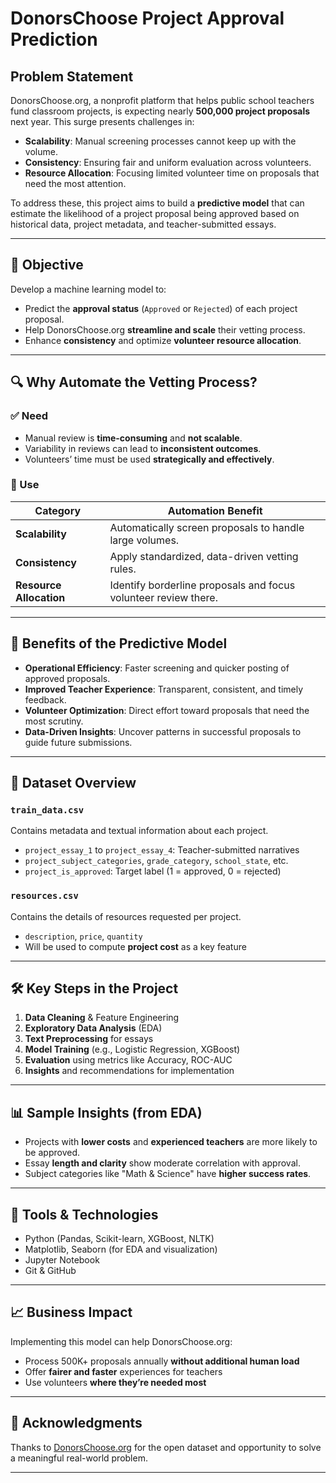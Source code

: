 # DonorsChoose Project Approval Prediction

## Problem Statement

DonorsChoose.org, a nonprofit platform that helps public school teachers fund classroom projects, is expecting nearly **500,000 project proposals** next year. This surge presents challenges in:

- **Scalability**: Manual screening processes cannot keep up with the volume.
- **Consistency**: Ensuring fair and uniform evaluation across volunteers.
- **Resource Allocation**: Focusing limited volunteer time on proposals that need the most attention.

To address these, this project aims to build a **predictive model** that can estimate the likelihood of a project proposal being approved based on historical data, project metadata, and teacher-submitted essays.

---

## 🧠 Objective

Develop a machine learning model to:
- Predict the **approval status** (`Approved` or `Rejected`) of each project proposal.
- Help DonorsChoose.org **streamline and scale** their vetting process.
- Enhance **consistency** and optimize **volunteer resource allocation**.

---

## 🔍 Why Automate the Vetting Process?

### ✅ Need
- Manual review is **time-consuming** and **not scalable**.
- Variability in reviews can lead to **inconsistent outcomes**.
- Volunteers’ time must be used **strategically and effectively**.

### 🚀 Use
| Category          | Automation Benefit |
|------------------|---------------------|
| **Scalability**   | Automatically screen proposals to handle large volumes. |
| **Consistency**   | Apply standardized, data-driven vetting rules. |
| **Resource Allocation** | Identify borderline proposals and focus volunteer review there. |

---

## 🎯 Benefits of the Predictive Model

- **Operational Efficiency**: Faster screening and quicker posting of approved proposals.
- **Improved Teacher Experience**: Transparent, consistent, and timely feedback.
- **Volunteer Optimization**: Direct effort toward proposals that need the most scrutiny.
- **Data-Driven Insights**: Uncover patterns in successful proposals to guide future submissions.

---

## 📂 Dataset Overview

### `train_data.csv`
Contains metadata and textual information about each project.
- `project_essay_1` to `project_essay_4`: Teacher-submitted narratives
- `project_subject_categories`, `grade_category`, `school_state`, etc.
- `project_is_approved`: Target label (1 = approved, 0 = rejected)

### `resources.csv`
Contains the details of resources requested per project.
- `description`, `price`, `quantity`
- Will be used to compute **project cost** as a key feature

---

## 🛠️ Key Steps in the Project

1. **Data Cleaning** & Feature Engineering
2. **Exploratory Data Analysis** (EDA)
3. **Text Preprocessing** for essays
4. **Model Training** (e.g., Logistic Regression, XGBoost)
5. **Evaluation** using metrics like Accuracy, ROC-AUC
6. **Insights** and recommendations for implementation

---

## 📊 Sample Insights (from EDA)

- Projects with **lower costs** and **experienced teachers** are more likely to be approved.
- Essay **length and clarity** show moderate correlation with approval.
- Subject categories like "Math & Science" have **higher success rates**.

---

## 🤖 Tools & Technologies

- Python (Pandas, Scikit-learn, XGBoost, NLTK)
- Matplotlib, Seaborn (for EDA and visualization)
- Jupyter Notebook
- Git & GitHub

---

## 📈 Business Impact

Implementing this model can help DonorsChoose.org:
- Process 500K+ proposals annually **without additional human load**
- Offer **fairer and faster** experiences for teachers
- Use volunteers **where they’re needed most**

---

## 🙌 Acknowledgments

Thanks to [DonorsChoose.org](https://www.donorschoose.org) for the open dataset and opportunity to solve a meaningful real-world problem.

---
